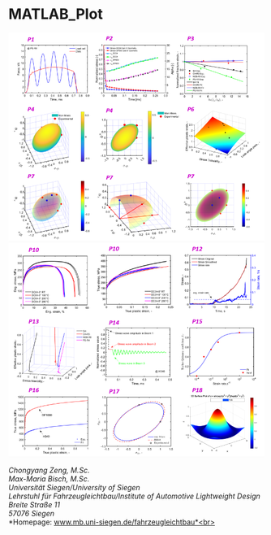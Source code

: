 # MATLAB_Plot

![FLB_Uni siegen](FLB_pLot_example_1.PNG)<br>
![FLB_Uni siegen](FLB_pLot_example_2.PNG)

*Chongyang Zeng, M.Sc.*<br>
*Max-Maria Bisch, M.Sc.*<br>
*Universität Siegen/University of Siegen*<br>
*Lehrstuhl für Fahrzeugleichtbau/Institute of Automotive Lightweight Design*<br>
*Breite Straße 11*<br>
*57076 Siegen*<br>
*Homepage: www.mb.uni-siegen.de/fahrzeugleichtbau*<br>
